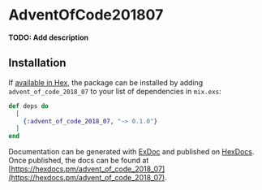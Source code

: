 # AdventOfCode201807

**TODO: Add description**

## Installation

If [available in Hex](https://hex.pm/docs/publish), the package can be installed
by adding `advent_of_code_2018_07` to your list of dependencies in `mix.exs`:

```elixir
def deps do
  [
    {:advent_of_code_2018_07, "~> 0.1.0"}
  ]
end
```

Documentation can be generated with [ExDoc](https://github.com/elixir-lang/ex_doc)
and published on [HexDocs](https://hexdocs.pm). Once published, the docs can
be found at [https://hexdocs.pm/advent_of_code_2018_07](https://hexdocs.pm/advent_of_code_2018_07).

